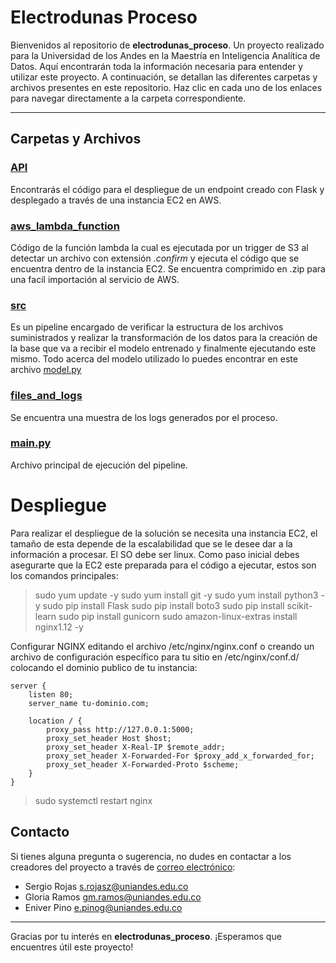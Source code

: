 # Electrodunas Proceso

Bienvenidos al repositorio de **electrodunas_proceso**. Un proyecto realizado para la Universidad de los Andes en la Maestría en Inteligencia Analítica de Datos. Aquí encontrarán toda la información necesaria para entender y utilizar este proyecto. A continuación, se detallan las diferentes carpetas y archivos presentes en este repositorio. Haz clic en cada uno de los enlaces para navegar directamente a la carpeta correspondiente.

---

## Carpetas y Archivos

### [API](./API)
Encontrarás el código para el despliegue de un endpoint creado con Flask y desplegado a través de una instancia EC2 en AWS.

### [aws_lambda_function](./aws_lambda_function)
Código de la función lambda la cual es ejecutada por un trigger de S3 al detectar un archivo con extensión *.confirm* y ejecuta el código que se encuentra dentro de la instancia EC2. Se encuentra comprimido en .zip para una facil importación al servicio de AWS.

### [src](./src)
Es un pipeline encargado de verificar la estructura de los archivos suministrados y realizar la transformación de los datos para la creación de la base que va a recibir el modelo entrenado y finalmente ejecutando este mismo. Todo acerca del modelo utilizado lo puedes encontrar en este archivo [model.py](./src/model.py)

### [files_and_logs](./files_and_logs)
Se encuentra una muestra de los logs generados por el proceso.

### [main.py](./main.py)
Archivo principal de ejecución del pipeline.

# Despliegue
Para realizar el despliegue de la solución se necesita una instancia EC2, el tamaño de esta depende de la escalabilidad que se le desee dar a la información a procesar. El SO debe ser linux.
Como paso inicial debes asegurarte que la EC2 este preparada para el código a ejecutar, estos son los comandos principales:
> sudo yum update -y
> sudo yum install git -y
> sudo yum install python3 -y
> sudo pip install Flask
> sudo pip install boto3
> sudo pip install scikit-learn
> sudo pip install gunicorn
> sudo amazon-linux-extras install nginx1.12 -y

Configurar NGINX editando el archivo /etc/nginx/nginx.conf o creando un archivo de configuración específico para tu sitio en /etc/nginx/conf.d/ colocando el dominio publico de tu instancia:
```
server {
    listen 80;
    server_name tu-dominio.com;

    location / {
        proxy_pass http://127.0.0.1:5000;
        proxy_set_header Host $host;
        proxy_set_header X-Real-IP $remote_addr;
        proxy_set_header X-Forwarded-For $proxy_add_x_forwarded_for;
        proxy_set_header X-Forwarded-Proto $scheme;
    }
}
```
> sudo systemctl restart nginx

## Contacto

Si tienes alguna pregunta o sugerencia, no dudes en contactar a los creadores del proyecto a través de [correo electrónico](mailto:contacto@example.com):

- Sergio Rojas [s.rojasz@uniandes.edu.co](mailto:s.rojasz@uniandes.edu.co)
- Gloria Ramos [gm.ramos@uniandes.edu.co](mailto:gm.ramos@uniandes.edu.co)
- Eniver Pino [e.pinog@uniandes.edu.co](mailto:e.pinog@uniandes.edu.co)

---

Gracias por tu interés en **electrodunas_proceso**. ¡Esperamos que encuentres útil este proyecto!
